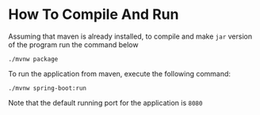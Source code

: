# How To Compile And Run

Assuming that maven is already installed, to compile and make `jar` version of the program run the command below

````
./mvnw package
````

To run the application from maven, execute the following command:

````
./mvnw spring-boot:run
````

Note that the default running port for the application is `8080`